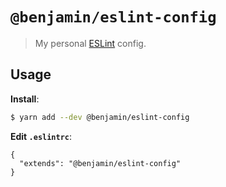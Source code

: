 # `@benjamin/eslint-config`

> My personal [ESLint](https://eslint.org) config.

## Usage

**Install**:

```bash
$ yarn add --dev @benjamin/eslint-config
```

**Edit `.eslintrc`**:

```jsonc
{
  "extends": "@benjamin/eslint-config"
}
```

